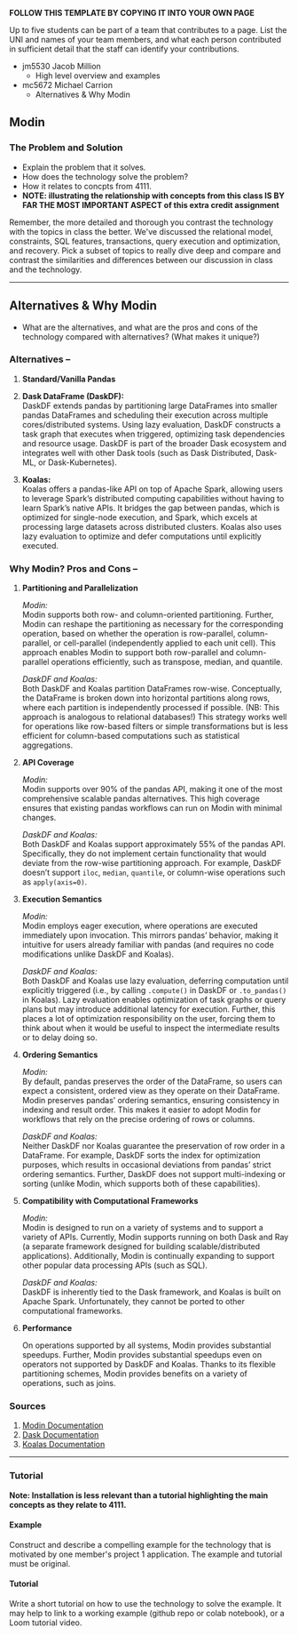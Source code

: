 **FOLLOW THIS TEMPLATE BY COPYING IT INTO YOUR OWN PAGE**

Up to five students can be part of a team that contributes to a page.
List the UNI and names of your team members, and what each person contributed in sufficient detail that the staff can identify your contributions.

* jm5530 Jacob Million
  * High level overview and examples
* mc5672 Michael Carrion
  * Alternatives & Why Modin

## Modin

### The Problem and Solution

* Explain the problem that it solves.
* How does the technology solve the problem?
* How it relates to concpts from 4111.  
* **NOTE: illustrating the relationship with concepts from this class IS BY FAR THE MOST IMPORTANT ASPECT of this extra credit assignment**

Remember, the more detailed and thorough you contrast the technology with the topics in class the better.
We've discussed the relational model, constraints, SQL features, transactions, query execution and optimization, and recovery.   Pick a subset of topics to really dive deep and compare and contrast the similarities and differences between our discussion in class and the technology.

---
## Alternatives & Why Modin
* What are the alternatives, and what are the pros and cons of the technology compared with alternatives?  (What makes it unique?)
### **Alternatives –**

1. **Standard/Vanilla Pandas**

2. **Dask DataFrame (DaskDF):**  
   DaskDF extends pandas by partitioning large DataFrames into smaller pandas DataFrames and scheduling their execution across multiple cores/distributed systems. Using lazy evaluation, DaskDF constructs a task graph that executes when triggered, optimizing task dependencies and resource usage. DaskDF is part of the broader Dask ecosystem and integrates well with other Dask tools (such as Dask Distributed, Dask-ML, or Dask-Kubernetes). 

3. **Koalas:**  
   Koalas offers a pandas-like API on top of Apache Spark, allowing users to leverage Spark’s distributed computing capabilities without having to learn Spark’s native APIs. It bridges the gap between pandas, which is optimized for single-node execution, and Spark, which excels at processing large datasets across distributed clusters. Koalas also uses lazy evaluation to optimize and defer computations until explicitly executed.


### Why Modin? Pros and Cons –

1. **Partitioning and Parallelization** 


   *Modin:*  
   Modin supports both row- and column-oriented partitioning. Further, Modin can reshape the partitioning as necessary for the corresponding operation, based on whether the operation is row-parallel, column-parallel, or cell-parallel (independently applied to each unit cell). This approach enables Modin to support both row-parallel and column-parallel operations efficiently, such as transpose, median, and quantile.  


   *DaskDF and Koalas:*  
   Both DaskDF and Koalas partition DataFrames row-wise. Conceptually, the DataFrame is broken down into horizontal partitions along rows, where each partition is independently processed if possible. (NB: This approach is analogous to relational databases!) This strategy works well for operations like row-based filters or simple transformations but is less efficient for column-based computations such as statistical aggregations.  

2. **API Coverage**


   *Modin:*  
   Modin supports over 90% of the pandas API, making it one of the most comprehensive scalable pandas alternatives. This high coverage ensures that existing pandas workflows can run on Modin with minimal changes.  


   *DaskDF and Koalas:*  
   Both DaskDF and Koalas support approximately 55% of the pandas API. Specifically, they do not implement certain functionality that would deviate from the row-wise partitioning approach. For example, DaskDF doesn’t support `iloc`, `median`, `quantile`, or column-wise operations such as `apply(axis=0)`.  

3. **Execution Semantics**  


   *Modin:*  
   Modin employs eager execution, where operations are executed immediately upon invocation. This mirrors pandas’ behavior, making it intuitive for users already familiar with pandas (and requires no code modifications unlike DaskDF and Koalas).  


   *DaskDF and Koalas:*  
   Both DaskDF and Koalas use lazy evaluation, deferring computation until explicitly triggered (i.e., by calling `.compute()` in DaskDF or `.to_pandas()` in Koalas). Lazy evaluation enables optimization of task graphs or query plans but may introduce additional latency for execution. Further, this places a lot of optimization responsibility on the user, forcing them to think about when it would be useful to inspect the intermediate results or to delay doing so.  

4. **Ordering Semantics**  


   *Modin:*  
   By default, pandas preserves the order of the DataFrame, so users can expect a consistent, ordered view as they operate on their DataFrame. Modin preserves pandas’ ordering semantics, ensuring consistency in indexing and result order. This makes it easier to adopt Modin for workflows that rely on the precise ordering of rows or columns.  


   *DaskDF and Koalas:*  
   Neither DaskDF nor Koalas guarantee the preservation of row order in a DataFrame. For example, DaskDF sorts the index for optimization purposes, which results in occasional deviations from pandas’ strict ordering semantics. Further, DaskDF does not support multi-indexing or sorting (unlike Modin, which supports both of these capabilities).  

5. **Compatibility with Computational Frameworks**  


   *Modin:*  
   Modin is designed to run on a variety of systems and to support a variety of APIs. Currently, Modin supports running on both Dask and Ray (a separate framework designed for building scalable/distributed applications). Additionally, Modin is continually expanding to support other popular data processing APIs (such as SQL).  


   *DaskDF and Koalas:*  
   DaskDF is inherently tied to the Dask framework, and Koalas is built on Apache Spark. Unfortunately, they cannot be ported to other computational frameworks.  

6. **Performance**


   On operations supported by all systems, Modin provides substantial speedups. Further, Modin provides substantial speedups even on operators not supported by DaskDF and Koalas. Thanks to its flexible partitioning schemes, Modin provides benefits on  a variety of operations, such as joins.  


### Sources
1. [Modin Documentation](https://modin.readthedocs.io/en/latest/getting_started/why_modin/modin_vs_dask_vs_koalas.html#)  
2. [Dask Documentation](https://docs.dask.org/en/stable/user-interfaces.html)  
3. [Koalas Documentation](https://koalas.readthedocs.io/en/latest/)  
---

### Tutorial

**Note: Installation is less relevant than a tutorial highlighting the main concepts as they relate to 4111.**

#### Example

Construct and describe a compelling example for the technology that is motivated by one member's project 1 application.  The example and tutorial must be original.

#### Tutorial

Write a short tutorial on how to use the technology to solve the example.  It may help to link to a working example (github repo or colab notebook), or a Loom tutorial video.
